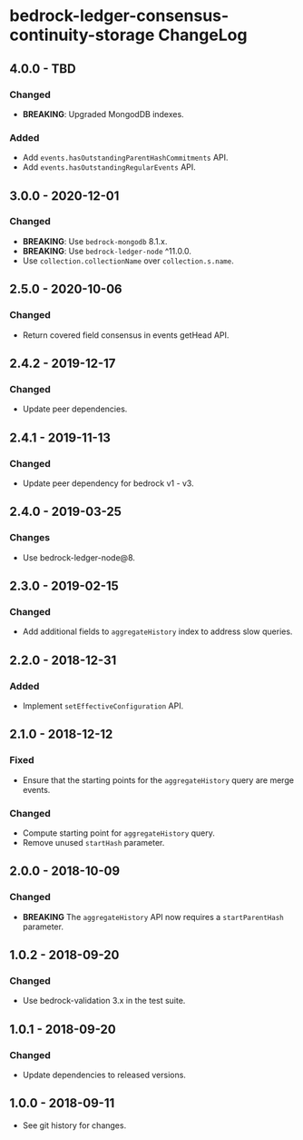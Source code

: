 # bedrock-ledger-consensus-continuity-storage ChangeLog

## 4.0.0 - TBD

### Changed
- **BREAKING**: Upgraded MongodDB indexes.

### Added
- Add `events.hasOutstandingParentHashCommitments` API.
- Add `events.hasOutstandingRegularEvents` API.

## 3.0.0 - 2020-12-01

### Changed
- **BREAKING**: Use `bedrock-mongodb` 8.1.x.
- **BREAKING**: Use `bedrock-ledger-node` ^11.0.0.
- Use `collection.collectionName` over `collection.s.name`.

## 2.5.0 - 2020-10-06

### Changed
- Return covered field consensus in events getHead API.

## 2.4.2 - 2019-12-17

### Changed
- Update peer dependencies.

## 2.4.1 - 2019-11-13

### Changed
- Update peer dependency for bedrock v1 - v3.

## 2.4.0 - 2019-03-25

### Changes
- Use bedrock-ledger-node@8.

## 2.3.0 - 2019-02-15

### Changed
- Add additional fields to `aggregateHistory` index to address slow queries.

## 2.2.0 - 2018-12-31

### Added
- Implement `setEffectiveConfiguration` API.

## 2.1.0 - 2018-12-12

### Fixed
- Ensure that the starting points for the `aggregateHistory` query are merge
  events.

### Changed
- Compute starting point for `aggregateHistory` query.
- Remove unused `startHash` parameter.

## 2.0.0 - 2018-10-09

### Changed
- **BREAKING** The `aggregateHistory` API now requires a `startParentHash`
  parameter.

## 1.0.2 - 2018-09-20

### Changed
- Use bedrock-validation 3.x in the test suite.

## 1.0.1 - 2018-09-20

### Changed
- Update dependencies to released versions.

## 1.0.0 - 2018-09-11

- See git history for changes.
